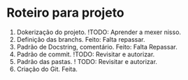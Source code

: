 # Roteiro para projeto

1. Dokerização do projeto. !TODO: Aprender a mexer nisso.
2. Definição das branchs. Feito: Falta repassar.
3. Padrão de Docstring, comentário. Feito: Falta Repassar.
4. Padrão de commit. !TODO: Revisitar e autorizar.
5. Padrão das pastas. ! TODO: Revisitar e autorizar. 
6. Criação do Git. Feita.